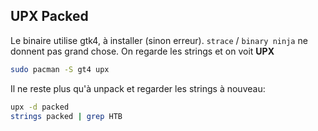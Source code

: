 ## UPX Packed

Le binaire utilise gtk4, à installer (sinon erreur). 
`strace` / `binary ninja` ne donnent pas grand chose. On regarde les strings et on voit **UPX**

```bash
sudo pacman -S gt4 upx
```

Il ne reste plus qu'à unpack et regarder les strings à nouveau:

```bash
upx -d packed
strings packed | grep HTB
```
